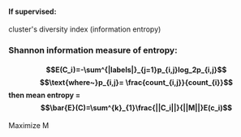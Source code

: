#### If supervised:

cluster's diversity index (information entropy)

### Shannon information measure of entropy:
#### $$E(C_i)=-\sum^{|labels|}_{j=1}p_{i,j}log_2p_{i,j}$$ $$\text{where~}p_{i,j}= \frac{count_{i,j}}{count_{i}}$$ then mean entropy = $$\bar{E}(C)=\sum^{k}_{1}\frac{||C_i||}{||M||}E(c_i)$$
Maximize M


#
